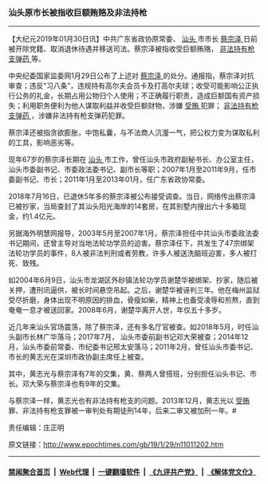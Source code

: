 ### 汕头原市长被指收巨额贿赂及非法持枪
------------------------

<p>
 【大纪元2019年01月30日讯】中共广东省政协原常委、
 <a href="http://www.epochtimes.com/gb/tag/%E6%B1%95%E5%A4%B4.html">
  汕头
 </a>
 市市长
 <a href="http://www.epochtimes.com/gb/tag/%E8%94%A1%E5%AE%97%E6%B3%BD.html">
  蔡宗泽
 </a>
 日前被开除党籍、取消退休待遇并移送司法。蔡宗泽被指收受巨额贿赂，
 <a href="http://www.epochtimes.com/gb/tag/%E9%9D%9E%E6%B3%95%E6%8C%81%E6%9C%89%E6%9E%AA%E6%94%AF%E5%BC%B9%E8%8D%AF.html">
  非法持有枪支弹药
 </a>
 等。
</p>
<p>
 中央纪委国家监委网1月29日公布了上述对
 <a href="http://www.epochtimes.com/gb/tag/%E8%94%A1%E5%AE%97%E6%B3%BD.html">
  蔡宗泽
 </a>
 的处分。通报指，蔡宗泽对抗审查；违反“习八条”，违规持有高尔夫会员卡及打高尔夫球；收受可能影响公正执行公务的礼金，长期占用公物归个人使用；不正确履行职责，造成巨额国有资产损失；利用职务便利为他人谋取利益并收受巨额财物，涉嫌
 <a href="http://www.epochtimes.com/gb/tag/%E5%8F%97%E8%B4%BF.html">
  受贿
 </a>
 犯罪；
 <a href="http://www.epochtimes.com/gb/tag/%E9%9D%9E%E6%B3%95%E6%8C%81%E6%9C%89%E6%9E%AA%E6%94%AF%E5%BC%B9%E8%8D%AF.html">
  非法持有枪支弹药
 </a>
 ，涉嫌非法持有枪支弹药犯罪。
</p>
<p>
 蔡宗泽还被指贪欲膨胀，中饱私囊，与不法商人沆瀣一气，把公权力变为谋取私利的工具，影响恶劣等。
</p>
<p>
 现年67岁的蔡宗泽长期在
 <a href="http://www.epochtimes.com/gb/tag/%E6%B1%95%E5%A4%B4.html">
  汕头
 </a>
 市工作，曾任汕头市政府副秘书长、办公室主任，汕头市委副书记、市委政法委书记、副市长等职；2007年1月至2011年9月，任市委副书记、市长；2011年1月至2013年01月，任广东省政协常委。
</p>
<p>
 2018年7月16日，已退休5年多的蔡宗泽被公布接受调查。当日，网络传出蔡宗泽已被抄家，当局查封了其汕头阳光海岸的14套房，在其别墅内搜出六十多箱现金，约1.4亿元。
</p>
<p>
 另据海外明慧网报导，2003年5月至2007年1月，蔡宗泽担任中共汕头市委政法委书记期间，还曾主导对当地法轮功学员的迫害。蔡宗泽任下，共发生了47宗绑架法轮功学员的事件，8人被非法判刑或者劳教，许多人被送洗脑班迫害，多人被打死、致残。
</p>
<p>
 如2004年6月9日，汕头市龙湖区外砂镇法轮功学员谢楚华被绑架、抄家，随后被关押，遭刑讯逼供，被长时间悬空吊起。之后，谢楚华被诬判三年。他在梅州监狱受尽折磨，身体出现不明原因的排血，骨瘦如柴，精神上也备受凌辱和煎熬，直到奄奄一息才被送回家。2008年6月，谢楚华离开人世，年仅五十多岁。
</p>
<p>
 近几年来汕头官场震荡，除了蔡宗泽，还有多名厅官被查。如2018年5月，时任汕头副市长林广华落马；2017年7月， 汕头市委前副书记邓大荣被查；2014年12月，汕头市委前常委、市纪委书记邢太安落马；2011年2月，曾任汕头市委书记、市长的黄志光在深圳市政协副主席任上被查。
</p>
<p>
 其中，黄志光与蔡宗泽有7年的交集，黄、蔡两人曾搭班，分别担任汕头书记、市长。邓大荣与蔡宗泽也有9年的交集。
</p>
<p>
 与蔡宗泽一样，黄志光也有非法持有枪支的问题。2013年12月，黄志光以
 <a href="http://www.epochtimes.com/gb/tag/%E5%8F%97%E8%B4%BF.html">
  受贿
 </a>
 罪、非法持有枪支罪被一审判处有期徒刑14年，后来二审又被加刑一年。#
</p>
<p>
 责任编辑：庄正明
</p>

原文链接：http://www.epochtimes.com/gb/19/1/29/n11011202.htm


------------------------
#### [禁闻聚合首页](https://github.com/gfw-breaker/banned-news/blob/master/README.md) &nbsp;|&nbsp; [Web代理](https://github.com/gfw-breaker/open-proxy/blob/master/README.md) &nbsp;|&nbsp; [一键翻墙软件](https://github.com/gfw-breaker/nogfw/blob/master/README.md) &nbsp;|&nbsp; [《九评共产党》](https://github.com/gfw-breaker/9ping.md/blob/master/README.md#九评之一评共产党是什么) &nbsp;|&nbsp; [《解体党文化》](https://github.com/gfw-breaker/jtdwh.md/blob/master/README.md#绪论)